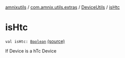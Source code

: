 [amnixutils](../../index.md) / [com.amnix.utils.extras](../index.md) / [DeviceUtils](index.md) / [isHtc](./is-htc.md)

# isHtc

`val isHtc: `[`Boolean`](https://kotlinlang.org/api/latest/jvm/stdlib/kotlin/-boolean/index.html) [(source)](https://github.com/AmniX/amnixUtils/tree/master/amnixutils/src/main/java/com/amnix/utils/extras/DeviceUtils.kt#L129)

If Device is a hTc Device

